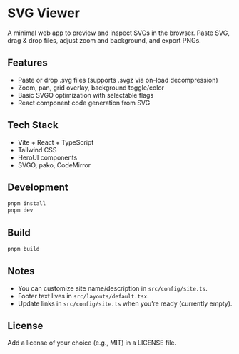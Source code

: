 # SVG Viewer

A minimal web app to preview and inspect SVGs in the browser. Paste SVG, drag & drop files, adjust zoom and background, and export PNGs.

## Features

- Paste or drop .svg files (supports .svgz via on-load decompression)
- Zoom, pan, grid overlay, background toggle/color
- Basic SVGO optimization with selectable flags
- React component code generation from SVG

## Tech Stack

- Vite + React + TypeScript
- Tailwind CSS
- HeroUI components
- SVGO, pako, CodeMirror

## Development

```bash
pnpm install
pnpm dev
```

## Build

```bash
pnpm build
```

## Notes

- You can customize site name/description in `src/config/site.ts`.
- Footer text lives in `src/layouts/default.tsx`.
- Update links in `src/config/site.ts` when you’re ready (currently empty).

## License

Add a license of your choice (e.g., MIT) in a LICENSE file.

